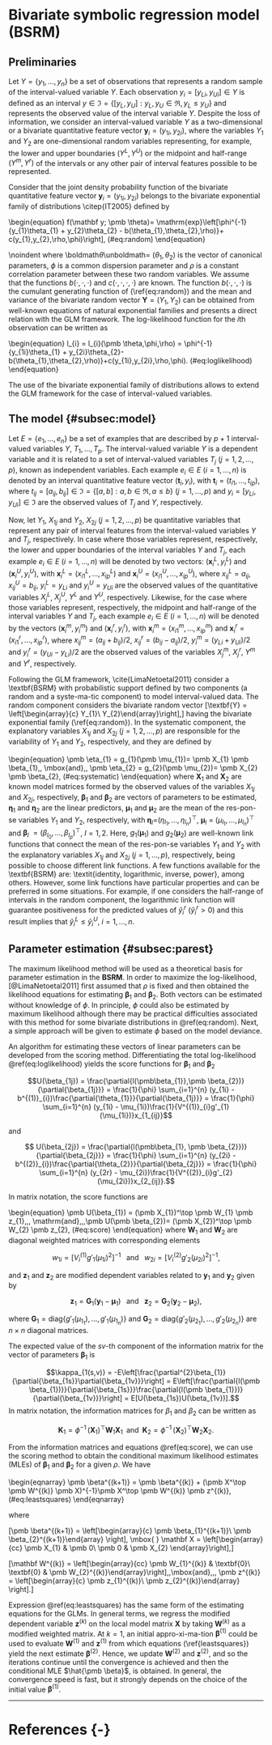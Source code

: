 # Bivariate symbolic regression model (BSRM)

## Preliminaries

Let $Y = \{y_1,\ldots,y_n\}$ be a set of observations that represents a random sample of the interval-valued variable $Y$.  Each observation $y_{i} = [y_{Li},y_{Ui}] \in Y$ is defined as an interval $y \in \Im = \{[y_{L},y_{U}] : y_{L}, y_{U} \in \Re, y_{L} \leq y_{U}\}$ and represents the observed value of the interval variable $Y$. Despite the loss of information, we consider an interval-valued variable $Y$ as a two-dimensional or a bivariate  quantitative feature vector $\mathbf y_{i}=(y_{1i},y_{2i})$, where the variables $Y_1$ and $Y_2$ are one-dimensional random variables representing, for example, the lower and upper boundaries $(Y^{L},Y^{U})$ or the midpoint and half-range $(Y^{m},Y^{r})$ of the intervals or any other pair of interval features possible to be represented.

Consider that the joint density probability function of the bivariate quantitative
feature vector $\mathbf y_{i}=(y_{1i},y_{2i})$ belongs to the bivariate exponential family of 
distributions \citep{IT2005} defined by

\begin{equation}
    f(\mathbf y; \pmb \theta)=
    \mathrm{exp}\left[\phi^{-1}\{y_{1}\theta_{1} + y_{2}\theta_{2} -
    b(\theta_{1},\theta_{2},\rho)\}+ c(y_{1},y_{2},\rho,\phi)\right],
    (\#eq:random)
\end{equation}

\noindent where \boldmath$\theta$\unboldmath=
$(\theta_{1},\theta_{2})$ is the vector of canonical parameters, $\phi$ is a common dispersion parameter
and $\rho$ is a constant correlation parameter between these two
random variables. We assume that the functions
$b(\cdot,\cdot,\cdot)$ and $c(\cdot,\cdot, \cdot, \cdot)$ are known.
The function $b(\cdot,\cdot,\cdot)$ is the cumulant generating
function of (\ref{eq:random}) and the mean and variance of the bivariate 
random vector $\mathbf Y=(Y_1, Y_2)$ can be obtained from well-known 
equations of natural exponential families and presents a direct relation with the GLM framework. The log-likelihood function for the $i$th observation can be written as

\begin{equation}
  l_{i} = l_{i}(\pmb \theta,\phi,\rho) =
        \phi^{-1} \{y_{1i}\theta_{1} +                                                                           y_{2i}\theta_{2}-b(\theta_{1},\theta_{2},\rho)\}+c(y_{1i},y_{2i},\rho,\phi).
(\#eq:loglikelihood)
\end{equation}

The use of the bivariate exponential family of distributions allows to extend the GLM framework for the case of interval-valued variables.

## The model {#subsec:model}

Let $E=\{e_1,\ldots,e_n\}$ be a set of examples that are described by
$p+1$ interval-valued variables $Y$, $T_{1},\ldots,T_{p}$. The interval-valued 
variable $Y$ is a dependent variable and it is related to a set of interval-valued 
variables $T_j$ ($j=1,2,\ldots,p$), known as independent variables. Each example
$e_{i}\in E$ ($i=1,\ldots,n$) is denoted by an interval quantitative feature
vector $(\mathbf t_{i},y_{i})$, with $\mathbf t_{i} = (t_{i1},\ldots,t_{ip})$, 
where $t_{ij}=[a_{ij},b_{ij}] \in \Im = \{[a,b]: a, b \in \Re, a \leq b\}$ $(j=1,\ldots,p)$ 
  and $y_{i} = [y_{Li},y_{Ui}] \in \Im$ are the observed values of $T_{j}$ and $Y$, 
respectively. 


Now, let $Y_1$, $X_{1j}$ and $Y_2$, $X_{2j}$ ($j=1,2,\ldots,p$) be quantitative variables 
that represent any pair of interval features from the interval-valued variables $Y$ and $T_{j}$, respectively. In case where those variables represent, respectively, the lower and upper boundaries of the interval variables $Y$ and $T_{j}$,
each example $e_{i} \in E$ ($i=1,\ldots,n$) will be denoted by two vectors: $(\mathbf x^{L}_{i},y^{L}_{i})$ 
and $(\mathbf x^{U}_{i}, y^{U}_{i})$, with $\mathbf x^{L}_{i} =
(x^{L}_{i1}, \ldots, x^{L}_{ip})$ and $\mathbf x^{U}_{i} = (x^{U}_{i1},\ldots,
x^{U}_{ip})$, where $x^{L}_{ij} = a_{ij}$, $x^{U}_{ij} = b_{ij}$, $y^{L}_{i} = y_{Li}$ and $y^{U}_{i} = y_{Ui}$
are the observed values of the quantitative variables $X^{L}_{j}$, $X^{U}_{j}$, $Y^{L}$ and $Y^{U}$, respectively. Likewise, for the case where those variables
represent, respectively, the midpoint and half-range of the interval variables $Y$ and $T_{j}$,
each example $e_{i} \in E$ ($i=1,\ldots,n$) will be denoted by the vectors
$(\mathbf x^{m}_{i}, y^{m}_{i})$ and $(\mathbf x^{r}_{i}, y^{r}_{i})$,
with $\mathbf x^{m}_{i} = (x^{m}_{i1}, \ldots, x^{m}_{ip})$ and $\mathbf x^{r}_{i} = (x^{r}_{i1},\ldots,
x^{r}_{ip})$, where $x^{m}_{ij} = (a_{ij} + b_{ij})/2$, $x^{r}_{ij}=(b_{ij}-a_{ij})/2$, 
$y^{m}_{i}=(y_{Li}+y_{Ui})/2$ and $y^{r}_{i} = (y_{Ui} - y_{Li})/2$ are the observed values of 
the variables $X^{m}_{j}$, $X^{r}_{j}$, $Y^{m}$ and $Y^{r}$, respectively.

Following the GLM framework, \cite{LimaNetoetal2011} consider a \textbf{BSRM} with probabilistic support 
defined by two components (a random and a syste\-ma\-tic component) to model interval-valued data. 
The random component considers the bivariate random vector \[\textbf{Y} = \left[\begin{array}{c}
Y_{1}\\
Y_{2}\end{array}\right],\] having the bivariate exponential family (\ref{eq:random}). 
In the systematic component, the explanatory variables $X_{1j}$ and $X_{2j}$ ($j=1,2,\ldots,p$) 
are responsible for the variability of $Y_{1}$ and $Y_{2}$, respectively, and they are defined by

\begin{equation}
\pmb \eta_{1} = g_{1}(\pmb \mu_{1})= \pmb X_{1} \pmb \beta_{1}\,\, \mbox{and}\,\, \pmb \eta_{2} = g_{2}(\pmb \mu_{2})= \pmb X_{2} \pmb \beta_{2},
(\#eq:systematic)
\end{equation}
where $\pmb X_{1}$ and $\pmb X_{2}$ are known model matrices
formed by the observed values of the variables $X_{1j}$ and $X_{2j}$, 
respectively, $\pmb \beta_{1}$ and $\pmb \beta_{2}$
are vectors of parameters to be estimated,
$\pmb \eta_{1}$ and $\pmb \eta_{2}$ are
the linear predictors, $\pmb \mu_{1}$ and $\pmb \mu_{2}$ 
are the mean of the res\-pon\-se variables $Y_{1}$ and $Y_{2}$, respectively, with
$\pmb \eta_{l}$=$(\eta_{l_{1}},\ldots,
\eta_{l_{n}})^\top,$ $\pmb \mu_{l}$ = $(\mu_{l_{1}},\ldots,
\mu_{l_{n}})^\top$ and $\pmb \beta_{l}$ $=(\beta_{l_{0}},\ldots,\beta_{l_{p}})^\top$, $l = 1,2$. Here, $g_{1}(\pmb \mu_{1}$) and $g_{2}(\pmb \mu_{2}$) 
are well-known link functions that connect the mean of the res\-pon\-se variables $Y_{1}$ and $Y_{2}$ with the explanatory variables $X_{1j}$ and $X_{2j}$ ($j=1,\ldots,p$), respectively, being possible to choose different link functions. 
A few functions available for the \textbf{BSRM} are:
\textit{identity, logarithmic, inverse, power}, among others.
However, some link functions have particular properties and can be preferred
in some situations. For example, if one considers the half-range of intervals in the
random component, the logarithmic link function will guarantee positiveness
for the predicted values of $\hat{y}_{i}^{r}$ ($\hat{y}_{i}^{r} >0$)
and this result implies that $\hat{y}_{i}^{L} \leq \hat{y}_{i}^{U}$, $i = 1, \ldots, n$.

## Parameter estimation {#subsec:parest}

The maximum likelihood method will be used as a theoretical basis for parameter estimation  in the **BSRM**. In order to maximize the log-likelihood, [@LimaNetoetal2011] first assumed that $\rho$ is
fixed and then obtained the likelihood equations for estimating $\pmb \beta_{1}$ and $\pmb \beta_{2}$. Both vectors can be estimated without knowledge of $\phi$. In principle, $\phi$ could also be estimated by maximum likelihood although there may be practical difficulties associated with this method for some bivariate distributions in \@ref(eq:random). Next, a simple approach will be given to estimate $\phi$ based on the model deviance.

An algorithm for estimating these vectors of linear parameters can be 
developed from the scoring method. Differentiating the total log-likelihood 
\@ref(eq:loglikelihood) yields the score functions for $\pmb \beta_{1}$ 
and $\pmb \beta_{2}$ 

$$U(\beta_{1j}) = \frac{\partial{l(\pmb\beta_{1}},\pmb \beta_{2})}{\partial{\beta_{1j}}} = \frac{1}{\phi} \sum_{i=1}^{n} (y_{1i} - b^{(1)}_{i})\frac{\partial{\theta_{1}}}{\partial{\beta_{1j}}} = 
\frac{1}{\phi} \sum_{i=1}^{n} (y_{1i} - \mu_{1i})\frac{1}{V^{(1)}_{i}g'_{1}(\mu_{1i})}x_{1_{ij}}$$


and


$$ U(\beta_{2j}) = \frac{\partial{l(\pmb\beta_{1}, \pmb \beta_{2}})}{\partial{\beta_{2j}}} = \frac{1}{\phi} \sum_{i=1}^{n} (y_{2i} - b^{(2)}_{i})\frac{\partial{\theta_{2}}}{\partial{\beta_{2j}}} = \frac{1}{\phi} \sum_{i=1}^{n} (y_{2r} - \mu_{2i})\frac{1}{V^{(2)}_{i}g'_{2}(\mu_{2i})}x_{2_{ij}}.$$

In matrix notation, the score functions are 

\begin{equation}
\pmb U(\beta_{1}) = (\pmb X_{1})^\top \pmb W_{1} \pmb z_{1}\,\,\,
\mathrm{and}\,\,\,\pmb U(\pmb \beta_{2})= (\pmb X_{2})^\top \pmb W_{2} \pmb z_{2},
(\#eq:score)
\end{equation}
where $\pmb W_{1}$ and $\pmb W_{2}$ are diagonal weighted matrices with corresponding elements

$$w_{1i}=[V^{(1)}_{i}\mbox{}g'_{1}(\mu_{1i})^{2}]^{-1}\,\,\,\mbox{  and  }\,\,\,
w_{2i}=[V^{(2)}_{i}\mbox{}g'_{2}(\mu_{2i})^{2}]^{-1},$$

and $\pmb z_{1}$ and $\pmb z_{2}$ are modified dependent variables related to $\pmb y_{1}$ and
$\pmb y_{2}$ given by

$$\pmb z_{1} = \pmb G_{1}(\pmb y_{1} - \pmb \mu_{1})\,\,\,\mbox{  and  }\,\,\,
\pmb z_{2} = \mathbf G_{2}(\mathbf y_{2} - \pmb \mu_{2}),$$

where $\pmb G_{1} = \mathrm{diag}\{g'_{1}(\mu_{1_{1}}),\ldots,g'_{1}(\mu_{1_{n}})\}$ and $\pmb G_{2} = \mathrm{diag}\{g'_{2}(\mu_{2_{1}}),\ldots,g'_{2}(\mu_{2_{n}})\}$ are $n \times n$ diagonal matrices.

The expected value of the *sv*-th component of the information matrix for the vector of 
parameters $\pmb \beta_{1}$ is


$$\kappa_{1(s,v)} = -E\left[\frac{\partial^{2}\beta_{1}}{\partial{\beta_{1s}}\partial{\beta_{1v}}}\right] = E\left[\frac{\partial{l(\pmb \beta_{1})}}{\partial{\beta_{1s}}}\frac{\partial{l(\pmb \beta_{1}})}{\partial{\beta_{1v}}}\right] = E[U(\beta_{1s})U(\beta_{1v})].$$
In matrix notation, the information matrices for $\beta_{1}$ and
$\beta_{2}$ can be written as


$$\pmb K_{1}=\phi^{-1}\, (\pmb X_{1})^\top \pmb W_{1} \pmb X_{1}\,\,\,\mbox{and}\,\,\,
\pmb K_{2}=\phi^{-1}\, (\pmb X_{2})^\top \pmb W_{2} \pmb X_{2}.$$

From the information matrices and equations \@ref(eq:score), we can use the scoring method to obtain the conditional maximum likelihood estimates (MLEs) of $\pmb \beta_{1}$ and
$\pmb \beta_{2}$ for a given $\rho$. We have

\begin{eqnarray}
\pmb \beta^{(k+1)} = \pmb \beta^{(k)} +  (\pmb X^\top \pmb W^{(k)} \pmb X)^{-1}\pmb X^\top \pmb W^{(k)} \pmb z^{(k)},
(\#eq:leastsquares)
\end{eqnarray}

where

\[\pmb \beta^{(k+1)} = \left[\begin{array}{c} \pmb \beta_{1}^{(k+1)}\\ \pmb \beta_{2}^{(k+1)}\end{array} \right],
\mbox{  } \mathbf X = \left[\begin{array}{cc} \pmb X_{1} & \pmb 0\\ \pmb 0 & \pmb X_{2} \end{array}\right],\]

\[\mathbf W^{(k)} = \left[\begin{array}{cc}
\pmb W_{1}^{(k)} & \textbf{0}\\
\textbf{0} & \pmb W_{2}^{(k)}\end{array}\right]\,\,\mbox{and}\,\,\,
\pmb z^{(k)} = \left[\begin{array}{c}
\pmb z_{1}^{(k)}\\
\pmb z_{2}^{(k)}\end{array} \right].\]


Expression \@ref(eq:leastsquares) has the same form of the estimating equations for the GLMs. In general terms, we regress the modified dependent  variable $\mathbf z^{(k)}$ on the local model matrix $\pmb X$ by taking $\pmb W^{(k)}$ as a modified weighted matrix. At $k = 1$, an initial appro\-xi\-ma\-tion
$\pmb \beta^{(1)}$ could be used to evaluate $\pmb W^{(1)}$ and $\pmb z^{(1)}$ from which equations (\ref{leastsquares}) yield the next estimate $\pmb \beta^{(2)}$. Hence, we update $\pmb W^{(2)}$ and $\pmb z^{(2)}$, and so the iterations continue until the convergence is achieved and then the conditional MLE $\hat{\pmb \beta}$, is obtained. In general, the convergence speed is fast, but it strongly depends on the choice of the initial value $\pmb \beta^{(1)}$.

---

# References {-}
